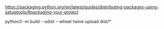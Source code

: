 https://packaging.python.org/en/latest/guides/distributing-packages-using-setuptools/#packaging-your-project

python3 -m build --sdist --wheel
twine upload dist/*